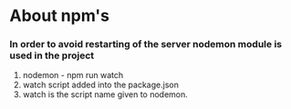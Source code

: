 # About npm's 
### In order to avoid restarting of the server nodemon module is used in the project
1. nodemon - npm run watch
2. watch script added into the package.json
3. watch is the script name given to nodemon.